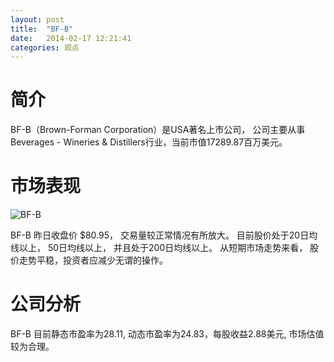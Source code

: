 ```yaml
---
layout: post
title:  "BF-B"
date:   2014-02-17 12:21:41
categories: 观点
---
```


# 简介
BF-B（Brown-Forman Corporation）是USA著名上市公司，
公司主要从事Beverages - Wineries & Distillers行业，当前市值17289.87百万美元。

# 市场表现

![BF-B](http://finviz.com/chart.ashx?t=BF-B&ty=c&ta=1&p=d&s=l)

BF-B 昨日收盘价 $80.95，
交易量较正常情况有所放大。
目前股价处于20日均线以上，
50日均线以上，
并且处于200日均线以上。
从短期市场走势来看，
股价走势平稳，投资者应减少无谓的操作。

# 公司分析
BF-B 目前静态市盈率为28.11, 动态市盈率为24.83，每股收益2.88美元,
市场估值较为合理。
